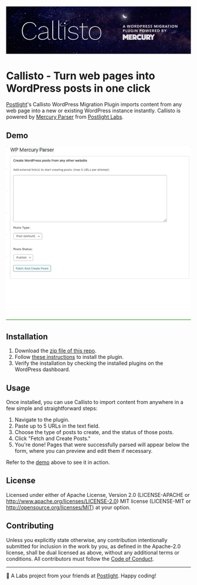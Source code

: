 ![callisto](/callisto.jpg)

# Callisto - Turn web pages into WordPress posts in one click

[Postlight](https://postlight.com)'s Callisto WordPress Migration Plugin imports content from any
web page into a new or existing WordPress instance instantly. Callisto is
powered by [Mercury Parser](https://github.com/postlight/mercury-parser)
from [Postlight Labs](https://postlight.com/labs).

## Demo
![example](/demo.gif)

## Installation
1. Download the [zip file of this
   repo](https://github.com/postlight/wp-mercury-parser/archive/master.zip).
2. Follow [these
   instructions](https://wordpress.org/support/article/managing-plugins/#installing-plugins)
   to install the plugin.
3. Verify the installation by checking the installed plugins on the WordPress
   dashboard.

## Usage
Once installed, you can use Callisto to import content from anywhere in a few
simple and straightforward steps:

  1. Navigate to the plugin.
  2. Paste up to 5 URLs in the text field.
  3. Choose the type of posts to create, and the status of those posts.
  4. Click "Fetch and Create Posts."
  5. You're done! Pages that were successfully parsed will appear below the
     form, where you can preview and edit them if necessary.

Refer to the [demo](#demo) above to see it in action.

## License

Licensed under either of
Apache License, Version 2.0 (LICENSE-APACHE or http://www.apache.org/licenses/LICENSE-2.0)
MIT license (LICENSE-MIT or http://opensource.org/licenses/MIT)
at your option.

## Contributing

Unless you explicitly state otherwise, any contribution intentionally submitted
for inclusion in the work by you, as defined in the Apache-2.0 license, shall
be dual licensed as above, without any additional terms or conditions. All
contributors must follow the [Code of Conduct](/CODE_OF_CONDUCT.md).

---

🔬 A Labs project from your friends at [Postlight](https://postlight.com/).
Happy coding!
